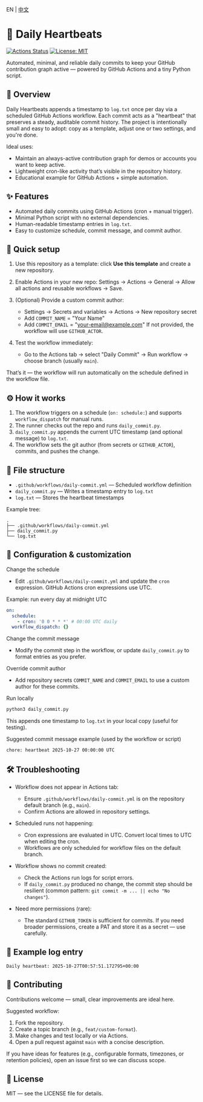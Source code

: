 EN | [中文](https://github.com/Dendroculus/Daily-Heartbeats/blob/main/docs/readmeCN.md)

# 💓 Daily Heartbeats

[![Actions Status](https://github.com/Dendroculus/Daily-Heartbeats/actions/workflows/daily-commit.yml/badge.svg)](https://github.com/Dendroculus/Daily-Heartbeats/actions/workflows/daily-commit.yml) [![License: MIT](https://img.shields.io/github/license/Dendroculus/Daily-Heartbeats)](LICENSE)

Automated, minimal, and reliable daily commits to keep your GitHub contribution graph active — powered by GitHub Actions and a tiny Python script.



## 🧭 Overview

Daily Heartbeats appends a timestamp to `log.txt` once per day via a scheduled GitHub Actions workflow. Each commit acts as a "heartbeat" that preserves a steady, auditable commit history. The project is intentionally small and easy to adopt: copy as a template, adjust one or two settings, and you're done.

Ideal uses:
- Maintain an always-active contribution graph for demos or accounts you want to keep active.
- Lightweight cron-like activity that’s visible in the repository history.
- Educational example for GitHub Actions + simple automation.



## ✨ Features

- Automated daily commits using GitHub Actions (cron + manual trigger).
- Minimal Python script with no external dependencies.
- Human-readable timestamp entries in `log.txt`.
- Easy to customize schedule, commit message, and commit author.



## 🚀 Quick setup

1. Use this repository as a template: click **Use this template** and create a new repository.
2. Enable Actions in your new repo: Settings → Actions → General → Allow all actions and reusable workflows → Save.
3. (Optional) Provide a custom commit author:
   - Settings → Secrets and variables → Actions → New repository secret
   - Add `COMMIT_NAME` = "Your Name"
   - Add `COMMIT_EMAIL` = "your-email@example.com"
   If not provided, the workflow will use `GITHUB_ACTOR`.

4. Test the workflow immediately:
   - Go to the Actions tab → select "Daily Commit" → Run workflow → choose branch (usually `main`).

That’s it — the workflow will run automatically on the schedule defined in the workflow file.



## ⚙️ How it works

1. The workflow triggers on a schedule (`on: schedule:`) and supports `workflow_dispatch` for manual runs.
2. The runner checks out the repo and runs `daily_commit.py`.
3. `daily_commit.py` appends the current UTC timestamp (and optional message) to `log.txt`.
4. The workflow sets the git author (from secrets or `GITHUB_ACTOR`), commits, and pushes the change.



## 📁 File structure

- `.github/workflows/daily-commit.yml` — Scheduled workflow definition
- `daily_commit.py` — Writes a timestamp entry to `log.txt`
- `log.txt` — Stores the heartbeat timestamps

Example tree:
```
.
├── .github/workflows/daily-commit.yml
├── daily_commit.py
└── log.txt
```



## 🔧 Configuration & customization

Change the schedule
- Edit `.github/workflows/daily-commit.yml` and update the `cron` expression. GitHub Actions cron expressions use UTC.

Example: run every day at midnight UTC
```yaml
on:
  schedule:
    - cron: '0 0 * * *' # 00:00 UTC daily
  workflow_dispatch: {}
```

Change the commit message
- Modify the commit step in the workflow, or update `daily_commit.py` to format entries as you prefer.

Override commit author
- Add repository secrets `COMMIT_NAME` and `COMMIT_EMAIL` to use a custom author for these commits.

Run locally
```bash
python3 daily_commit.py
```
This appends one timestamp to `log.txt` in your local copy (useful for testing).

Suggested commit message example (used by the workflow or script)
```
chore: heartbeat 2025-10-27 00:00:00 UTC
```



## 🛠️ Troubleshooting

- Workflow does not appear in Actions tab:
  - Ensure `.github/workflows/daily-commit.yml` is on the repository default branch (e.g., `main`).
  - Confirm Actions are allowed in repository settings.

- Scheduled runs not happening:
  - Cron expressions are evaluated in UTC. Convert local times to UTC when editing the cron.
  - Workflows are only scheduled for workflow files on the default branch.

- Workflow shows no commit created:
  - Check the Actions run logs for script errors.
  - If `daily_commit.py` produced no change, the commit step should be resilient (common pattern: `git commit -m ... || echo "No changes"`).

- Need more permissions (rare):
  - The standard `GITHUB_TOKEN` is sufficient for commits. If you need broader permissions, create a PAT and store it as a secret — use carefully.



## 📝 Example log entry

```
Daily heartbeat: 2025-10-27T00:57:51.172795+00:00
```



## 🤝 Contributing

Contributions welcome — small, clear improvements are ideal here.

Suggested workflow:
1. Fork the repository.
2. Create a topic branch (e.g., `feat/custom-format`).
3. Make changes and test locally or via Actions.
4. Open a pull request against `main` with a concise description.

If you have ideas for features (e.g., configurable formats, timezones, or retention policies), open an issue first so we can discuss scope.



## 📜 License

MIT — see the LICENSE file for details.

